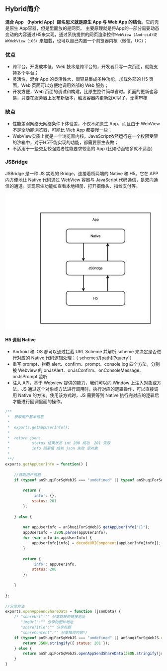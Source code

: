 ## Hybrid简介
**混合 App （hybrid App）顾名思义就是原生 App 与 Web App 的结合**。它的壳是原生 App容器，但是里面放的是网页。 主要原理就是将App的一部分需要动态变动的内容通过H5来实现，通过系统提供的网页渲染控件`WebView (Android)或WKWebView（iOS）`来加载，也可以自己内置一个浏览器内核（微信，UC）；

### 优点
* 跨平台，开发成本低，Web 技术是跨平台的，开发者只写一次页面，就能支持多个平台；
* 灵活性，混合 App 的灵活性大，很容易集成多种功能，加载外部的 H5 页面，Web 页面可以方便地调用外部的 Web 服务；
* 开发方便，Web 页面的调试和构建，比原生控件简单省时。页面的更新也容易，只要在服务器上发布新版本，触发容器内更新就可以了，无需审核

### 缺点
* 性能差弱网络无网络条件下体验差，不仅不如原生 App，而且由于 WebView 不是全功能浏览器，可能比 Web App 都要慢一些；
* WebView实质上就是一个浏览器内核，JavaScript依然运行在一个权限受限的沙箱中，对于H5不能实现的功能，都需要原生去做；
* 不适用于一些交互较强或者性能要求较高的 App (比如动画较多就不适合)

### JSBridge
JSBridge 是一种 JS 实现的 Bridge，连接着桥两端的 Native 和 H5。它在 APP 内方便地让 Native 代码通过 WebView 容器与 JavaScript 代码通信，是双向通信的通道。实现原生功能如查看本地相册、打开摄像头、指纹支付等。

![Alt text](/hybrid.jpeg)

#### H5 调用 Native
* Android 和 iOS 都可以通过拦截 URL Scheme 并解析 scheme 来决定是否进行对应的 Native 代码逻辑处理；（ scheme://[path][?query]）
* 重写 prompt，拦截 alert、confirm、prompt、console.log 四个方法，分别被 Webview 的 onJsAlert、onJsConfirm、onConsoleMessage、onJsPrompt 监听
* 注入 API，基于 Webview 提供的能力，我们可以向 Window 上注入对象或方法。JS 通过这个对象或方法进行调用时，执行对应的逻辑操作，可以直接调用 Native 的方法。使用该方式时，JS 需要等到 Native 执行完对应的逻辑后才能进行回调里面的操作。


```js
/**
 *	获取用户基本信息
 *
 * 	exports.getAppUserInfo();
 *
 *	return json:
 *			status 结果状态 int 200 成功  201 失败
 *			info 结果值 成功 json 失败 空对象
 *
 **/
exports.getAppUserInfo = function() {

	//获取用户信息
	if (typeof anShuqiForSqWebJS === "undefined" || typeof anShuqiForSqWebJS.getAppUserInfo === "undefined") {

		return {
			'info': {},
			status: 201
		};

	} else {

		var appUserInfo = anShuqiForSqWebJS.getAppUserInfo("{}");
		appUserInfo = JSON.parse(appUserInfo);
		for (var info in appUserInfo) {
			appUserInfo[info] = decodeURIComponent(appUserInfo[info]);
		}

		return {
			'info': appUserInfo,
			status: 200
		};

	}

};

//分享方法
exports.openAppSendShareData = function (jsonData) {
    /* "shareUrl":"" 分享跳转的链接地址
       "imgUrl":"" 分享的图片地址
       "shareTitle":"" 分享标题
       "shareContent":"" 分享描述内容*/
    if (typeof anShuqiForSqWebJS === "undefined" || anShuqiForSqWebJS.openAppSendShareData == undefined) {
        return JSON.stringify({ status: 201 });
    } else {
        return anShuqiForSqWebJS.openAppSendShareData(JSON.stringify(jsonData));
    }
}
```